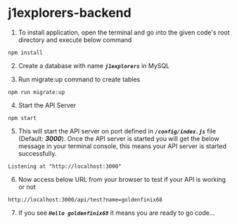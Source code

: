 # j1explorers-backend


1. To install application, open the terminal and go into the given code's root directory and execute below command
```
npm install
```

2. Create a database with name ***`j1explorers`*** in MySQL

3. Run migrate:up command to create tables
```
npm run migrate:up
```

4. Start the API Server
```
npm start
```

5. This will start the API server on port defined in ***`/config/index.js`*** file (Default: ***3000***). Once the API server is started you will get the below message in your terminal console, this means your API server is started successfully.
```
Listening at "http://localhost:3000"
```

6. Now access below URL from your browser to test if your API is working or not
```
http://localhost:3000/api/test?name=goldenfinix68
```

7. If you see ***`Hello goldenfinix68`*** it means you are ready to go code...
